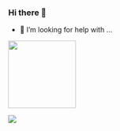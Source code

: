 ### Hi there 👋
- 🤔 I’m looking for help with ...
<div align="left"> <img height="137px" src="https://github-readme-stats.vercel.app/api?username=guofulei&hide_title=true&hide_border=true&show_icons=trueline_height=21&text_color=000&icon_color=000&bg_color=0,ea6161,ffc64d,fffc4d,52fa5a&theme=graywhite" /> </div>
<p></p>
<div align="left"> <img src="https://github-readme-streak-stats.herokuapp.com/?user=guofulei" /> </div>
